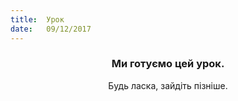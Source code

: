 ```yaml
---
title:  Урок
date:   09/12/2017
---
```


### <center>Ми готуємо цей урок.</center>
<center>Будь ласка, зайдіть пізніше.</center>